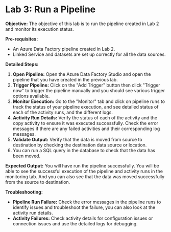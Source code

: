 # Lab 3: Run a Pipeline

**Objective:**
The objective of this lab is to run the pipeline created in Lab 2 and monitor its execution status.

**Pre-requisites:**
*   An Azure Data Factory pipeline created in Lab 2.
*   Linked Service and datasets are set up correctly for all the data sources.

**Detailed Steps:**
1.  **Open Pipeline:** Open the Azure Data Factory Studio and open the pipeline that you have created in the previous lab.
2.  **Trigger Pipeline:** Click on the "Add Trigger" button then click "Trigger now" to trigger the pipeline manually and you should see various trigger options available.
3.  **Monitor Execution:** Go to the "Monitor" tab and click on pipeline runs to track the status of your pipeline execution, and see detailed status of each of the activity runs, and the different logs.
4. **Activity Run Details:** Verify the status of each of the activity and the copy activity to ensure it was executed successfully. Check the error messages if there are any failed activities and their corresponding log messages.
5. **Validate Output:** Verify that the data is moved from source to destination by checking the destination data source or location.
6. You can run a SQL query in the database to check that the data has been moved.

**Expected Output:**
You will have run the pipeline successfully. You will be able to see the successful execution of the pipeline and activity runs in the monitoring tab. And you can also see that the data was moved successfully from the source to destination.

**Troubleshooting:**
*   **Pipeline Run Failure:** Check the error messages in the pipeline runs to identify issues and troubleshoot the failure, you can also look at the activity run details.
*   **Activity Failures:** Check activity details for configuration issues or connection issues and use the detailed logs for debugging.